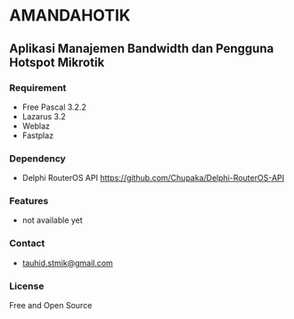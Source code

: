 # AMANDAHOTIK

## Aplikasi Manajemen Bandwidth dan Pengguna Hotspot Mikrotik

### Requirement
- Free Pascal 3.2.2 
- Lazarus 3.2
- Weblaz
- Fastplaz 

### Dependency
- Delphi RouterOS API https://github.com/Chupaka/Delphi-RouterOS-API 

### Features
- not available yet

### Contact
- tauhid.stmik@gmail.com

### License
Free and Open Source
